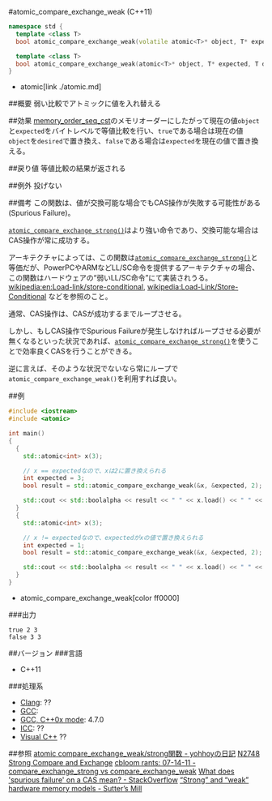 #atomic_compare_exchange_weak (C++11)
```cpp
namespace std {
  template <class T>
  bool atomic_compare_exchange_weak(volatile atomic<T>* object, T* expected, T desired) noexcept;

  template <class T>
  bool atomic_compare_exchange_weak(atomic<T>* object, T* expected, T desired) noexcept;
}
```
* atomic[link ./atomic.md]

##概要
弱い比較でアトミックに値を入れ替える


##効果
[memory_order_seq_cst](./memory_order.md)のメモリオーダーにしたがって現在の値`object`と`expected`をバイトレベルで等値比較を行い、`true`である場合は現在の値`object`を`desired`で置き換え、`false`である場合は`expected`を現在の値で置き換える。


##戻り値
等値比較の結果が返される


##例外
投げない


##備考
この関数は、値が交換可能な場合でもCAS操作が失敗する可能性がある(Spurious Failure)。

[`atomic_compare_exchange_strong()`](/reference/atomic/atomic_compare_exchange_strong.md)はより強い命令であり、交換可能な場合はCAS操作が常に成功する。


アーキテクチャによっては、この関数は[`atomic_compare_exchange_strong()`](./atomic_compare_exchange_strong.md)と等価だが、PowerPCやARMなどLL/SC命令を提供するアーキテクチャの場合、この関数はハードウェアの“弱いLL/SC命令”にて実装されうる。[wikipedia:en:Load-link/store-conditional](http://en.wikipedia.org/wiki/Load-link%2Fstore-conditional), [wikipedia:Load-Link/Store-Conditional](http://ja.wikipedia.org/wiki/Load-Link%2FStore-Conditional) などを参照のこと。


通常、CAS操作は、CASが成功するまでループさせる。

しかし、もしCAS操作でSpurious Failureが発生しなければループさせる必要が無くなるといった状況であれば、[`atomic_compare_exchange_strong()`](./atomic_compare_exchange_strong.md)を使うことで効率良くCASを行うことができる。

逆に言えば、そのような状況でないなら常にループで`atomic_compare_exchange_weak()`を利用すれば良い。


##例
```cpp
#include <iostream>
#include <atomic>

int main()
{
  {
    std::atomic<int> x(3);

    // x == expectedなので、xは2に置き換えられる
    int expected = 3;
    bool result = std::atomic_compare_exchange_weak(&x, &expected, 2);

    std::cout << std::boolalpha << result << " " << x.load() << " " << expected << std::endl;
  }
  {
    std::atomic<int> x(3);

    // x != expectedなので、expectedがxの値で置き換えられる
    int expected = 1;
    bool result = std::atomic_compare_exchange_weak(&x, &expected, 2);

    std::cout << std::boolalpha << result << " " << x.load() << " " << expected << std::endl;
  }
}
```
* atomic_compare_exchange_weak[color ff0000]


###出力
```
true 2 3
false 3 3
```


##バージョン
###言語
- C++11


###処理系
- [Clang](/implementation#clang.md): ??
- [GCC](/implementation#gcc.md): 
- [GCC, C++0x mode](/implementation#gcc.md): 4.7.0
- [ICC](/implementation#icc.md): ??
- [Visual C++](/implementation#visual_cpp.md) ??


##参照
[atomic compare_exchange_weak/strong関数 - yohhoyの日記](http://d.hatena.ne.jp/yohhoy/20120725/p1)
[N2748 Strong Compare and Exchange](http://www.open-std.org/jtc1/sc22/wg21/docs/papers/2008/n2748.html)
[cbloom rants: 07-14-11 - compare_exchange_strong vs compare_exchange_weak](http://cbloomrants.blogspot.jp/2011/07/07-14-11-compareexchangestrong-vs.html)
[What does 'spurious failure' on a CAS mean? - StackOverflow](http://stackoverflow.com/q/355365/463412)
[“Strong” and “weak” hardware memory models - Sutter’s Mill](http://herbsutter.com/2012/08/02/strong-and-weak-hardware-memory-models/)


